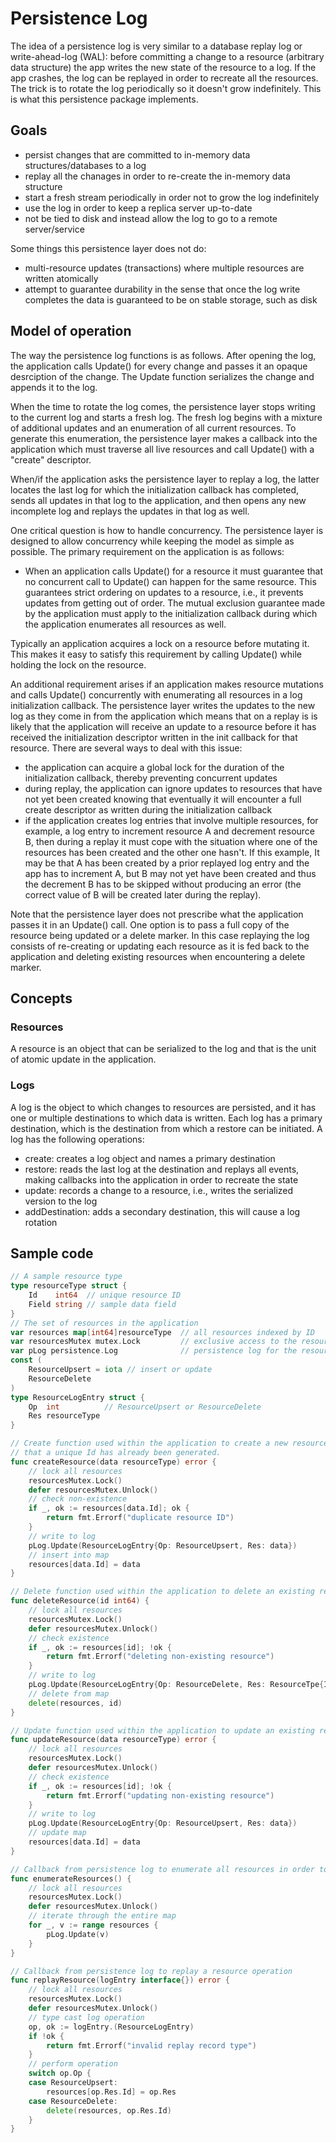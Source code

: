 Persistence Log
===============

The idea of a persistence log is very similar to a database replay log or write-ahead-log (WAL):
before committing a change to a resource (arbitrary data structure) the app writes
the new state of the resource to a log. If the app crashes, the log can be replayed
in order to recreate all the resources. The trick is to rotate the log periodically
so it doesn't grow indefinitely. This is what this persistence package implements.

Goals
-----
- persist changes that are committed to in-memory data structures/databases to a log
- replay all the chanages in order to re-create the in-memory data structure
- start a fresh stream periodically in order not to grow the log indefinitely
- use the log in order to keep a replica server up-to-date
- not be tied to disk and instead allow the log to go to a remote server/service

Some things this persistence layer does not do:
- multi-resource updates (transactions) where multiple resources are written atomically
- attempt to guarantee durability in the sense that once the log write completes the data
  is guaranteed to be on stable storage, such as disk

Model of operation
------------------

The way the persistence log functions is as follows. After opening the log, the application
calls Update() for every change and passes it an opaque desrciption of the change.
The Update function serializes the change and appends it to the log.

When the time to rotate the log comes, the persistence layer stops writing to the
current log and starts a fresh log. The fresh log begins with a mixture of additional
updates and an enumeration of all current resources.
To generate this enumeration, the persistence layer makes a callback into the application
which must traverse all live resources and call Update() with a "create" descriptor.

When/if the application asks the persistence layer to replay a log, the latter locates
the last log for which the initialization callback has completed, sends all updates in
that log to the application, and then opens any new incomplete log and replays the updates
in that log as well.

One critical question is how to handle concurrency. The persistence layer is designed to
allow concurrency while keeping the model as simple as possible. The primary requirement
on the application is as follows:
 - When an application calls Update() for a resource it must guarantee that no concurrent
   call to Update() can happen for the same resource. This guarantees strict ordering on
   updates to a resource, i.e., it prevents updates from getting out of order. The mutual
   exclusion guarantee made by the application must apply to the initialization callback
   during which the application enumerates all resources as well.

Typically an application acquires a lock on a resource before mutating it. This makes it
easy to satisfy this requirement by calling Update() while holding the lock on the resource.

An additional requirement arises if an application makes resource mutations and calls
Update() concurrently with enumerating all resources in a log initialization callback.
The persistence layer writes the updates to the new log as they come in from the application
which means that on a replay is is likely that the application will receive an update
to a resource before it has received the initialization descriptor written in the
init callback for that resource. There are several ways to deal with this issue:
 - the application can acquire a global lock for the duration of the initialization
   callback, thereby preventing concurrent updates
 - during replay, the application can ignore updates to resources that have not yet been
   created knowing that eventually it will encounter a full create descriptor as written
   during the initialization callback
 - if the application creates log entries that involve multiple resources, for example,
   a log entry to increment resource A and decrement resource B, then during a replay
   it must cope with the situation where one of the resources has been created and the
   other one hasn't. If this example, It may be that A has been created by a prior replayed
   log entry and the app has to increment A, but B may not yet have been created and thus
   the decrement B has to be skipped without producing an error (the correct value of B will
   be created later during the replay).

Note that the persistence layer does not prescribe what the application passes it in an
Update() call. One option is to pass a full copy of the resource being updated or a delete
marker. In this case replaying the log consists of re-creating or updating each resource as
it is fed back to the application and deleting existing resources when encountering a
delete marker.

Concepts
--------

### Resources

A resource is an object that can be serialized to the log and that is
the unit of atomic update in the application.

### Logs

A log is the object to which changes to resources are persisted, and it has
one or multiple destinations to which data is written. Each log has a primary destination,
which is the destination from which a restore can be initiated.
A log has the following operations:
- create: creates a log object and names a primary destination
- restore: reads the last log at the destination and replays all events, making
  callbacks into the application in order to recreate the state
- update: records a change to a resource, i.e., writes the serialized version to the log
- addDestination: adds a secondary destination, this will cause a log rotation

Sample code
-----------

```go
// A sample resource type
type resourceType struct {
	Id    int64  // unique resource ID
	Field string // sample data field
}
// The set of resources in the application
var resources map[int64]resourceType  // all resources indexed by ID
var resourcesMutex mutex.Lock         // exclusive access to the resources map
var pLog persistence.Log              // persistence log for the resources
const (
	ResourceUpsert = iota // insert or update
	ResourceDelete
)
type ResourceLogEntry struct {
	Op  int          // ResourceUpsert or ResourceDelete
	Res resourceType
}

// Create function used within the application to create a new resource. It assumes
// that a unique Id has already been generated.
func createResource(data resourceType) error {
	// lock all resources
	resourcesMutex.Lock()
	defer resourcesMutex.Unlock()
	// check non-existence
	if _, ok := resources[data.Id]; ok {
		return fmt.Errorf("duplicate resource ID")
	}
	// write to log
	pLog.Update(ResourceLogEntry{Op: ResourceUpsert, Res: data})
	// insert into map
	resources[data.Id] = data
}

// Delete function used within the application to delete an existing resource.
func deleteResource(id int64) {
	// lock all resources
	resourcesMutex.Lock()
	defer resourcesMutex.Unlock()
	// check existence
	if _, ok := resources[id]; !ok {
		return fmt.Errorf("deleting non-existing resource")
	}
	// write to log
	pLog.Update(ResourceLogEntry{Op: ResourceDelete, Res: ResourceTpe{Id: id}})
	// delete from map
	delete(resources, id)
}

// Update function used within the application to update an existing resource
func updateResource(data resourceType) error {
	// lock all resources
	resourcesMutex.Lock()
	defer resourcesMutex.Unlock()
	// check existence
	if _, ok := resources[id]; !ok {
		return fmt.Errorf("updating non-existing resource")
	}
	// write to log
	pLog.Update(ResourceLogEntry{Op: ResourceUpsert, Res: data})
	// update map
	resources[data.Id] = data
}

// Callback from persistence log to enumerate all resources in order to start a fresh log
func enumerateResources() {
	// lock all resources
	resourcesMutex.Lock()
	defer resourcesMutex.Unlock()
	// iterate through the entire map
	for _, v := range resources {
		pLog.Update(v)
	}
}

// Callback from persistence log to replay a resource operation
func replayResource(logEntry interface{}) error {
	// lock all resources
	resourcesMutex.Lock()
	defer resourcesMutex.Unlock()
	// type cast log operation
	op, ok := logEntry.(ResourceLogEntry)
	if !ok {
		return fmt.Errorf("invalid replay record type")
	}
	// perform operation
	switch op.Op {
	case ResourceUpsert:
		resources[op.Res.Id] = op.Res
	case ResourceDelete:
		delete(resources, op.Res.Id)
	}
}
```
